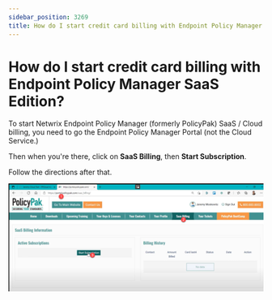 ```yaml
---
sidebar_position: 3269
title: How do I start credit card billing with Endpoint Policy Manager SaaS Edition?
---
```


# How do I start credit card billing with Endpoint Policy Manager SaaS Edition?

To start Netwrix Endpoint Policy Manager (formerly PolicyPak) SaaS / Cloud billing, you need to go the Endpoint Policy Manager Portal (not the Cloud Service.)

Then when you're there, click on **SaaS Billing**, then **Start Subscription**.

Follow the directions after that.

![](../../../../../static/images/PolicyPak/Content/Resources/Images/Cloud/936_1_image001.png)